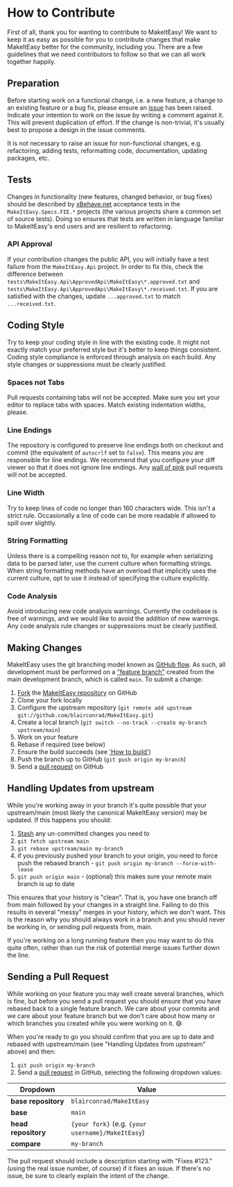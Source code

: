 # How to Contribute

First of all, thank you for wanting to contribute to MakeItEasy! We want to keep
it as easy as possible for you to contribute changes that make MakeItEasy better
for the community, including you. There are a few guidelines that we need
contributors to follow so that we can all work together happily.

## Preparation

Before starting work on a functional change, i.e. a new feature, a change to an
existing feature or a bug fix, please ensure an
[issue](https://github.com/blairconrad/MakeItEasy/issues) has been raised.
Indicate your intention to work on the issue by writing a comment against it.
This will prevent duplication of effort. If the change is non-trivial, it's
usually best to propose a design in the issue comments.

It is not necessary to raise an issue for non-functional changes, e.g.
refactoring, adding tests, reformatting code, documentation, updating packages,
etc.

## Tests

Changes in functionality (new features, changed behavior, or bug fixes) should
be described by [xBehave.net](https://xbehave.github.io/) acceptance tests in
the `MakeItEasy.Specs.FIE.*` projects (the various projects share a common set
of source tests). Doing so ensures that tests are written in language familiar
to MakeItEasy's end users and are resilient to refactoring.

### API Approval

If your contribution changes the public API, you will initially have a test
failure from the `MakeItEasy.Api` project. In order to fix this, check the
difference between `tests\MakeItEasy.Api\ApprovedApi\MakeItEasy\*.approved.txt`
and `tests\MakeItEasy.Api\ApprovedApi\MakeItEasy\*.received.txt`. If you are
satisfied with the changes, update `...approved.txt` to match `...received.txt`.

## Coding Style

Try to keep your coding style in line with the existing code. It might not
exactly match your preferred style but it's better to keep things consistent.
Coding style compliance is enforced through analysis on each build. Any style
changes or suppressions must be clearly justified.

### Spaces not Tabs

Pull requests containing tabs will not be accepted. Make sure you set your
editor to replace tabs with spaces. Match existing indentation widths, please.

### Line Endings

The repository is configured to preserve line endings both on checkout and
commit (the equivalent of `autocrlf` set to `false`). This means *you* are
responsible for line endings. We recommend that you configure your diff viewer
so that it does not ignore line endings. Any
[wall of pink](https://www.hanselman.com/blog/youre-just-another-carriage-return-line-feed-in-the-wall)
pull requests will not be accepted.

### Line Width

Try to keep lines of code no longer than 160 characters wide. This isn't a
strict rule. Occasionally a line of code can be more readable if allowed to
spill over slightly.

### String Formatting

Unless there is a compelling reason not to, for example when serializing data to
be parsed later, use the current culture when formatting strings. When string
formatting methods have an overload that implicitly uses the current culture,
opt to use it instead of specifying the culture explicitly.

### Code Analysis

Avoid introducing new code analysis warnings. Currently the codebase is free of
warnings, and we would like to avoid the addition of new warnings. Any code
analysis rule changes or suppressions must be clearly justified.

## Making Changes

MakeItEasy uses the git branching model known as
[GitHub flow](https://help.github.com/articles/github-flow/). As such, all
development must be performed on a
["feature branch"](https://martinfowler.com/bliki/FeatureBranch.html) created
from the main development branch, which is called `main`. To submit a change:

1. [Fork](https://help.github.com/forking/) the
   [MakeItEasy repository](https://github.com/blairconrad/MakeItEasy/)
   on GitHub
1. Clone your fork locally
1. Configure the upstream repository
   (`git remote add upstream git://github.com/blairconrad/MakeItEasy.git`)
1. Create a local branch (`git switch --no-track --create my-branch upstream/main`)
1. Work on your feature
1. Rebase if required (see below)
1. Ensure the build succeeds (see ['How to build'](how_to_build.md "How to
   build"))
1. Push the branch up to GitHub (`git push origin my-branch`)
1. Send a [pull request](https://help.github.com/articles/using-pull-requests)
   on GitHub

## Handling Updates from upstream

While you're working away in your branch it's quite possible that your
upstream/main (most likely the canonical MakeItEasy version) may be
updated. If this happens you should:

1. [Stash](https://git-scm.com/book/en/v2/Git-Tools-Stashing-and-Cleaning) any
   un-committed changes you need to
1. `git fetch upstream main`
1. `git rebase upstream/main my-branch`
1. if you previously pushed your branch to your origin, you need to force push
   the rebased branch - `git push origin my-branch --force-with-lease`
1. `git push origin main` - (optional) this makes sure your remote main
   branch is up to date

This ensures that your history is "clean". That is, you have one branch off from
main followed by your changes in a straight line. Failing to do this results
in several "messy" merges in your history, which we don't want. This is the
reason why you should always work in a branch and you should never be working
in, or sending pull requests from, main.

If you're working on a long running feature then you may want to do this quite
often, rather than run the risk of potential merge issues further down the line.

## Sending a Pull Request

While working on your feature you may well create several branches, which is
fine, but before you send a pull request you should ensure that you have rebased
back to a single feature branch. We care about your commits and we care about
your feature branch but we don't care about how many or which branches you
created while you were working on it. :smile:

When you're ready to go you should confirm that you are up to date and rebased
with upstream/main (see "Handling Updates from upstream" above) and
then:

1. `git push origin my-branch`
1. Send a [pull request](https://help.github.com/articles/using-pull-requests)
   in GitHub, selecting the following dropdown values:

| Dropdown            | Value                                             |
|---------------------|---------------------------------------------------|
| **base repository** | `blairconrad/MakeItEasy`                          |
| **base**            | `main`                                            |
| **head repository** | `{your fork}` (e.g. `{your username}/MakeItEasy`) |
| **compare**         | `my-branch`                                       |

The pull request should include a description starting with "Fixes #123." (using
the real issue number, of course) if it fixes an issue. If there's no issue, be
sure to clearly explain the intent of the change.
